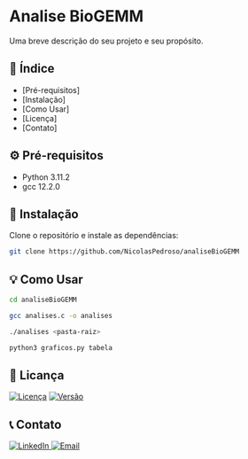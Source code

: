 # Analise BioGEMM  



Uma breve descrição do seu projeto e seu propósito.

## 📌 Índice
- [Pré-requisitos]
- [Instalação]
- [Como Usar]
- [Licença]
- [Contato]

## ⚙️ Pré-requisitos
- Python 3.11.2
- gcc 12.2.0

## 🔧 Instalação
Clone o repositório e instale as dependências:
```bash
git clone https://github.com/NicolasPedroso/analiseBioGEMM
```
## 💡 Como Usar
```bash
cd analiseBioGEMM

gcc analises.c -o analises

./analises <pasta-raiz>

python3 graficos.py tabela
```
## 👮 Licança

[![Licença](https://img.shields.io/badge/license-MIT-blue.svg)](LICENSE)
[![Versão](https://img.shields.io/badge/version-1.0.0-green.svg)](https://github.com/NicolasPedroso/analiseBioGEMM)

## 📞 Contato
<p>
    <a href="https://www.linkedin.com/in/nicolas-gabriel-ramos-pedroso" target="blank">
    <img src="https://img.shields.io/badge/LinkedIn-0077B5?style=for-the-badge&logo=linkedin&logoColor=white" alt="LinkedIn"/>
  </a>
    <a href="mailto:nicolasgr.pedroso@gmail.com" target="blank">
    <img src="https://img.shields.io/badge/Email-D14836?style=for-the-badge&logo=gmail&logoColor=white" alt="Email"/>
  </a>
</p>
